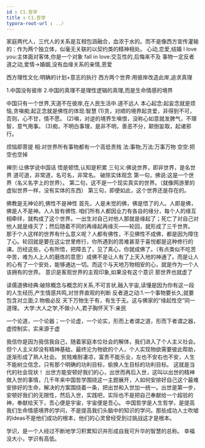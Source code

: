 ```yaml
---
id : C1.哲学
title : C1.哲学
typora-root-url : ../
---
```




家庭两代人，三代人的关系是互相包涵融合，血浓于水的。而不是像西方宣传灌输的：作为两个独立体，似毫无关联的以契约类的精神相处。
心动,恋爱,结婚
I love you:主体面对客体,你是一个对象
fall in love:交互性的,后悔来不及
事物一定反者道之动,爱情->婚姻,没有血缘关系的亲情,恩爱

西方理性文化:明确的计划+意志的执行
西方两个世界:用彼岸改造此岸,追求真理


1.中国没有彼岸
2.中国的真理不是理性逻辑的真理,而是生命情感的境界

中国只有一个世界,天道不在彼岸,在人民生活中.道不远人
本心起念:起妄念就是烦恼,贪嗔痴;起正念就是佛性的体现:智慧
(1)贪，对顺的境界起贪爱，非得到不可，否则，心不甘，情不愿。
(2)嗔，对逆的境界生嗔恨，没称心如意就发脾气，不理智，意气用事。
(3)痴，不明白事理，是非不明，善恶不分，颠倒妄取，起诸邪行。

烦恼即菩提
相:对世界所有事物都有一个高低贵贱
法:事物;万法:万事万物
空空:把空也空掉

禅宗:让佛学说中国话
悟是顿悟,认知是积累
三句义:佛说世界，即非世界，是名世界
道可道，非常道，名可名，非常名。
破除实体观念
第一句，佛说:这是一个世界（名义名字上的世界）。
第二句，这不是一个现实真实的世界。（就像网游里的虚拟世界一样，没有实体的东西）
第三句，即便如此，这个世界还是存在的。

佛教是无神论的,佛性不是神性
首先，人是未觉的佛，佛是悟了的人。人即是佛，佛是人不是神。人人皆有佛性.
咱们所有人都因业力有各自的缘分，每个人的缘互相牵绊，就构成了这个世界。一出生对自己对他人那就是缘起了；死亡了对自己对他人就是缘灭了；然后随着不同的再缘起再缘灭——轮回，就形成了三千世界。
那于个人这样的世界有什么意义呢？人都有佛性，不见佛性不成佛，都是因为障住了心。轮回就是要在这尘世里修行，你所遇到的苦难甚至于喜悦都是这种修行的课。历经这些，心有所悟，把障去了，见了真心，你就成佛了。（有点类似不吃苦中苦，难为人上人的磨炼的意思）成佛不是让人有了上天入地的神通了。而是让人的心有了一个安处，能够通达一切。而这个与天地万物相安的心，就是作为一个人该拥有的世界。
意识是客观世界的主观印象,如果没有这个意识 那世界也就虚了


读儒道佛经典:破除概念与概念的关系,不可言状,融入宇宙,读懂是因为你有这一段的人生经历,产生情感共鸣,对世界直观的判断
反者道之动:1.一个事物要长久,就要包含对立面;2.物极必反
天下万物生于有，有生于无。这与佛家的“缘起性空”同一道理。
大学:大人之学,不做小人,君子胸怀天下:亲民

一个论道，一个论器；一个论虚，一个论实，形而上者谓之道，形而下者谓之器，虚控制实，实来源于虚

我信你是因为我信我自己，随着家庭本位社会的解体，我们进入了个人主义社会。
但个人主义却没有精神基础，最终沦为物欲的个人，个人实现物欲需要彼此帮助，逐渐形成了熟人社会。
贫贱难耐凄凉，富贵不能乐业，左也不安右也不安，人生不能树立信念，只有那个明确的功利目标，偷换人生目标的功利目标。
这就是当代的社会现状！
出世方能安顿好我们的心，出世而再后入世，这叫以出世的精神做入世的事情，几千年来中国哲学围绕这一主题展开，人如何安排好自己这个最难安排好的生命，解决的方案围绕着一条，把出世和入世加一统一。出世是第一步，安顿好我们的无限性，然后入世，实践吧，实际也不是把自己奉献给一个超验的神，奉献给天下，吾心便是宇宙，宇宙便是吾心。
中国哲学是人生哲学，是提高我们生命情感境界的学问，不是提高我们头脑中的知识的学问。那些成功人士吹嘘的ideas不是他们成功的根本，他们的心灵曾经受到过挑战这才是根本。

学识，是一个人经过不断地学习积累知识并形成自我可升华的智慧的总称。
幸福没大小，学识有高低。